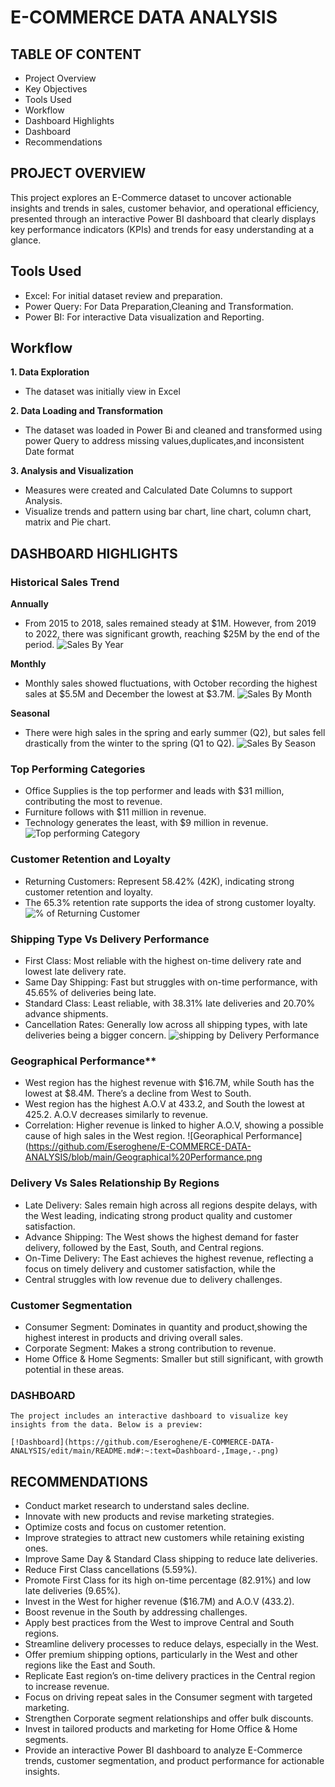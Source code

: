 # E-COMMERCE DATA ANALYSIS

## TABLE OF CONTENT
- Project Overview
- Key Objectives
- Tools Used
- Workflow
- Dashboard Highlights
- Dashboard
- Recommendations

## PROJECT OVERVIEW
This project explores an E-Commerce dataset to uncover actionable insights and trends in sales, customer behavior, and operational efficiency, presented through an interactive Power BI dashboard that clearly displays key performance indicators (KPIs) and trends for easy understanding at a glance.

 ## Tools Used
 
 - Excel: For initial dataset review and preparation.
 - Power Query: For Data Preparation,Cleaning and Transformation.
 - Power BI: For interactive Data visualization and Reporting.

## Workflow
**1. Data Exploration**
- The dataset was initially view in Excel

**2. Data Loading and Transformation**
- The dataset was loaded in Power Bi and cleaned and transformed using power Query to address missing values,duplicates,and inconsistent Date format

**3. Analysis and Visualization**
- Measures were created and Calculated Date Columns to support Analysis.
- Visualize trends and pattern using bar chart, line chart, column chart, matrix and Pie chart.

## DASHBOARD HIGHLIGHTS
### Historical Sales Trend
  **Annually**
 - From 2015 to 2018, sales remained steady at $1M. However, from 2019 to 2022, there was significant growth, reaching $25M by the end of the period.
![Sales By Year](https://github.com/Eseroghene/E-COMMERCE-DATA-ANALYSIS/blob/main/Sales%20By%20Year.png)

 **Monthly**
 - Monthly sales showed fluctuations, with October recording the highest sales at $5.5M and December the lowest at $3.7M.
![Sales By Month](https://github.com/Eseroghene/E-COMMERCE-DATA-ANALYSIS/blob/main/Sales%20By%20Month.png)

**Seasonal**
 - There were high sales in the spring and early summer (Q2), but sales fell drastically from the winter to the spring (Q1 to Q2).
![Sales By Season](https://github.com/Eseroghene/E-COMMERCE-DATA-ANALYSIS/blob/main/Sales%20By%20Season.png)
 
### Top Performing Categories
	
  - Office Supplies is the top performer and leads with $31 million, contributing the most to revenue.
  - Furniture follows with $11 million in revenue.
  - Technology generates the least, with $9 million in revenue.
 ![Top performing Category](https://github.com/Eseroghene/E-COMMERCE-DATA-ANALYSIS/blob/main/Top%20Performing%20Category.png)

 ### Customer Retention and Loyalty

 - Returning Customers: Represent 58.42% (42K), indicating strong customer retention and loyalty.
 - The 65.3% retention rate supports the idea of strong customer loyalty.
![% of Returning Customer](https://github.com/Eseroghene/E-COMMERCE-DATA-ANALYSIS/blob/main/%25%20of%20Returning%20Customer.png)

 ### Shipping Type Vs Delivery Performance
 
  - First Class: Most reliable with the highest on-time delivery rate and lowest late delivery rate.
  - Same Day Shipping: Fast but struggles with on-time performance, with 45.65% of deliveries being late.
  - Standard Class: Least reliable, with 38.31% late deliveries and 20.70% advance shipments.
  - Cancellation Rates: Generally low across all shipping types, with late deliveries being a bigger concern.
![shipping by Delivery Performance](https://github.com/Eseroghene/E-COMMERCE-DATA-ANALYSIS/blob/main/shipping%20by%20Delivery%20Performance.png)

### Geographical Performance**

- West region has the highest revenue with $16.7M, while South has the lowest at $8.4M. There’s a decline from West to South.
- West region has the highest A.O.V at 433.2, and South the lowest at 425.2. A.O.V decreases similarly to revenue.
- Correlation: Higher revenue is linked to higher A.O.V, showing a possible cause of high sales in the West region.
![Georaphical Performance](https://github.com/Eseroghene/E-COMMERCE-DATA-ANALYSIS/blob/main/Geographical%20Performance.png

### Delivery Vs Sales Relationship By Regions
 
- Late Delivery: Sales remain high across all regions despite delays, with the West leading, indicating strong product quality and 
customer satisfaction.
- Advance Shipping: The West shows the highest demand for faster delivery, followed by the East, South, and Central regions.
- On-Time Delivery: The East achieves the highest revenue, reflecting a focus on timely delivery and customer satisfaction, while the 
- Central struggles with low revenue due to delivery challenges.
		
### Customer Segmentation

- Consumer Segment: Dominates in quantity and product,showing the highest interest in products and  driving overall sales.
- Corporate Segment: Makes a strong contribution to revenue.
- Home Office & Home Segments: Smaller but still significant, with growth potential in these areas.

### DASHBOARD

    The project includes an interactive dashboard to visualize key insights from the data. Below is a preview:

    [!Dashboard](https://github.com/Eseroghene/E-COMMERCE-DATA-ANALYSIS/edit/main/README.md#:~:text=Dashboard-,Image,-.png)

## RECOMMENDATIONS

- Conduct market research to understand sales decline.
- Innovate with new products and revise marketing strategies.
- Optimize costs and focus on customer retention.
- Improve strategies to attract new customers while retaining existing ones.
- Improve Same Day & Standard Class shipping to reduce late deliveries.
- Reduce First Class cancellations (5.59%).
- Promote First Class for its high on-time percentage (82.91%) and low late deliveries (9.65%).
- Invest in the West for higher revenue ($16.7M) and A.O.V (433.2).
- Boost revenue in the South by addressing challenges.
- Apply best practices from the West to improve Central and South regions.
- Streamline delivery processes to reduce delays, especially in the West.
- Offer premium shipping options, particularly in the West and other regions like the East and South.
- Replicate East region’s on-time delivery practices in the Central region to increase revenue.
- Focus on driving repeat sales in the Consumer segment with targeted marketing.
- Strengthen Corporate segment relationships and offer bulk discounts.
- Invest in tailored products and marketing for Home Office & Home segments.
- Provide an interactive Power BI dashboard to analyze E-Commerce trends, customer segmentation, and product performance for actionable insights.
  
		
